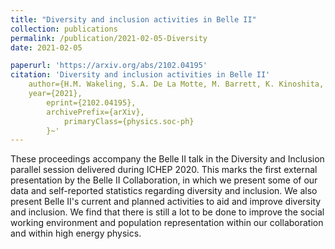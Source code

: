 ```yaml
---
title: "Diversity and inclusion activities in Belle II"
collection: publications
permalink: /publication/2021-02-05-Diversity
date: 2021-02-05

paperurl: 'https://arxiv.org/abs/2102.04195'
citation: 'Diversity and inclusion activities in Belle II'
    author={H.M. Wakeling, S.A. De La Motte, M. Barrett, K. Kinoshita, (The Belle II Collaboration)}
    year={2021},
        eprint={2102.04195},
	    archivePrefix={arXiv},
	        primaryClass={physics.soc-ph}
		}~'
---
```


These proceedings accompany the Belle II talk in the Diversity and Inclusion parallel session delivered during ICHEP 2020. This marks the first external presentation by the Belle II Collaboration, in which we present some of our data and self-reported statistics regarding diversity and inclusion. We also present Belle II's current and planned activities to aid and improve diversity and inclusion. We find that there is still a lot to be done to improve the social working environment and population representation within our collaboration and within high energy physics. 